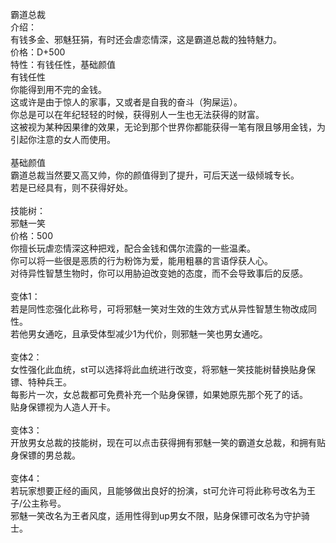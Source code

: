 <title>霸道总裁</title>
<meta name="GENERATOR" content="WinCHM">
<meta http-equiv="Content-Type" content="text/html; charset=gb2312">
<br>霸道总裁
<br>介绍：
<br>       有钱多金、邪魅狂狷，有时还会虐恋情深，这是霸道总裁的独特魅力。
<br>价格：D+500
<br>特性：有钱任性，基础颜值
<br>有钱任性
<br>       你能得到用不完的金钱。
<br>       这或许是由于惊人的家事，又或者是自我的奋斗（狗屎运）。
<br>       你总是可以在年纪轻轻的时候，获得别人一生也无法获得的财富。
<br>       这被视为某种因果律的效果，无论到那个世界你都能获得一笔有限且够用金钱，为引起你注意的女人而使用。
<br>      
<br>基础颜值
<br>       霸道总裁当然要又高又帅，你的颜值得到了提升，可后天送一级倾城专长。
<br>      若是已经具有，则不获得好处。
<br>
<br>技能树：
<br>邪魅一笑
<br>价格：500
<br>       你擅长玩虐恋情深这种把戏，配合金钱和偶尔流露的一些温柔。
<br>       你可以将一些很是恶质的行为粉饰为爱，能用粗暴的言语俘获人心。
<br>       对待异性智慧生物时，你可以用胁迫改变她的态度，而不会导致事后的反感。
<br>      
<br>变体1：
<br>       若是同性恋强化此称号，可将邪魅一笑对生效的生效方式从异性智慧生物改成同性。
<br>       若他男女通吃，且承受体型减少1为代价，则邪魅一笑也男女通吃。
<br>
<br>变体2：
<br>       女性强化此血统，st可以选择将此血统进行改变，将邪魅一笑技能树替换贴身保镖、特种兵王。
<br>       每影片一次，女总裁都可免费补充一个贴身保镖，如果她原先那个死了的话。
<br>       贴身保镖视为人造人开卡。 
<br>
<br>变体3：
<br>       开放男女总裁的技能树，现在可以点击获得拥有邪魅一笑的霸道女总裁，和拥有贴身保镖的男总裁。
<br>
<br>变体4：
<br>       若玩家想要正经的画风，且能够做出良好的扮演，st可允许可将此称号改名为王子/公主称号。
<br>       邪魅一笑改名为王者风度，适用性得到up男女不限，贴身保镖可改名为守护骑士。
<br>    
<br>